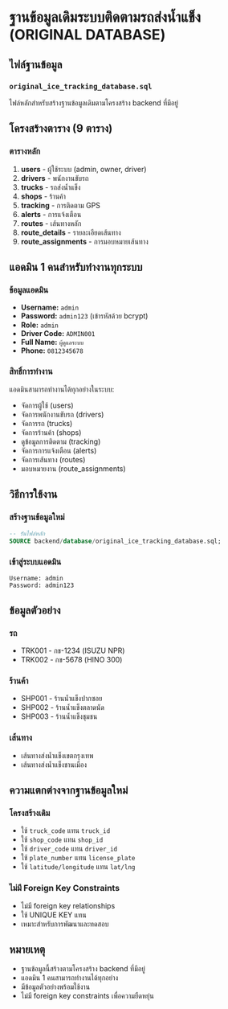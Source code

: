 # ฐานข้อมูลเดิมระบบติดตามรถส่งน้ำแข็ง (ORIGINAL DATABASE)

## ไฟล์ฐานข้อมูล

### `original_ice_tracking_database.sql`
ไฟล์หลักสำหรับสร้างฐานข้อมูลเดิมตามโครงสร้าง backend ที่มีอยู่

## โครงสร้างตาราง (9 ตาราง)

### ตารางหลัก
1. **users** - ผู้ใช้ระบบ (admin, owner, driver)
2. **drivers** - พนักงานขับรถ
3. **trucks** - รถส่งน้ำแข็ง
4. **shops** - ร้านค้า
5. **tracking** - การติดตาม GPS
6. **alerts** - การแจ้งเตือน
7. **routes** - เส้นทางหลัก
8. **route_details** - รายละเอียดเส้นทาง
9. **route_assignments** - การมอบหมายเส้นทาง

## แอดมิน 1 คนสำหรับทำงานทุกระบบ

### ข้อมูลแอดมิน
- **Username:** `admin`
- **Password:** `admin123` (เข้ารหัสด้วย bcrypt)
- **Role:** `admin`
- **Driver Code:** `ADMIN001`
- **Full Name:** `ผู้ดูแลระบบ`
- **Phone:** `0812345678`

### สิทธิ์การทำงาน
แอดมินสามารถทำงานได้ทุกอย่างในระบบ:
- จัดการผู้ใช้ (users)
- จัดการพนักงานขับรถ (drivers)
- จัดการรถ (trucks)
- จัดการร้านค้า (shops)
- ดูข้อมูลการติดตาม (tracking)
- จัดการการแจ้งเตือน (alerts)
- จัดการเส้นทาง (routes)
- มอบหมายงาน (route_assignments)

## วิธีการใช้งาน

### สร้างฐานข้อมูลใหม่
```sql
-- รันไฟล์หลัก
SOURCE backend/database/original_ice_tracking_database.sql;
```

### เข้าสู่ระบบแอดมิน
```
Username: admin
Password: admin123
```

## ข้อมูลตัวอย่าง

### รถ
- TRK001 - กข-1234 (ISUZU NPR)
- TRK002 - กข-5678 (HINO 300)

### ร้านค้า
- SHP001 - ร้านน้ำแข็งปากซอย
- SHP002 - ร้านน้ำแข็งตลาดนัด
- SHP003 - ร้านน้ำแข็งชุมชน

### เส้นทาง
- เส้นทางส่งน้ำแข็งเขตกรุงเทพ
- เส้นทางส่งน้ำแข็งชานเมือง

## ความแตกต่างจากฐานข้อมูลใหม่

### โครงสร้างเดิม
- ใช้ `truck_code` แทน `truck_id`
- ใช้ `shop_code` แทน `shop_id`
- ใช้ `driver_code` แทน `driver_id`
- ใช้ `plate_number` แทน `license_plate`
- ใช้ `latitude/longitude` แทน `lat/lng`

### ไม่มี Foreign Key Constraints
- ไม่มี foreign key relationships
- ใช้ UNIQUE KEY แทน
- เหมาะสำหรับการพัฒนาและทดสอบ

## หมายเหตุ

- ฐานข้อมูลนี้สร้างตามโครงสร้าง backend ที่มีอยู่
- แอดมิน 1 คนสามารถทำงานได้ทุกอย่าง
- มีข้อมูลตัวอย่างพร้อมใช้งาน
- ไม่มี foreign key constraints เพื่อความยืดหยุ่น
